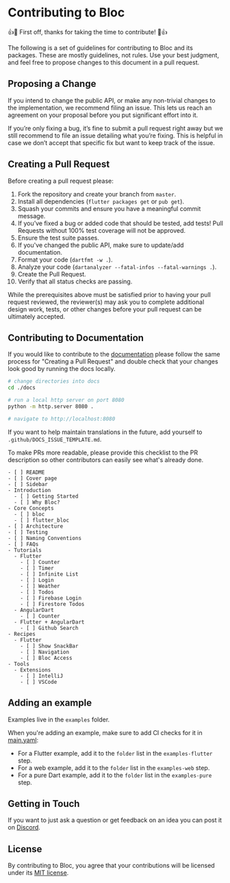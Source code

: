 # Contributing to Bloc

👍🎉 First off, thanks for taking the time to contribute! 🎉👍

The following is a set of guidelines for contributing to Bloc and its packages.
These are mostly guidelines, not rules. Use your best judgment,
and feel free to propose changes to this document in a pull request.

## Proposing a Change

If you intend to change the public API, or make any non-trivial changes
to the implementation, we recommend filing an issue.
This lets us reach an agreement on your proposal before you put significant
effort into it.

If you’re only fixing a bug, it’s fine to submit a pull request right away
but we still recommend to file an issue detailing what you’re fixing.
This is helpful in case we don’t accept that specific fix but want to keep
track of the issue.

## Creating a Pull Request

Before creating a pull request please:

1. Fork the repository and create your branch from `master`.
1. Install all dependencies (`flutter packages get` or `pub get`).
1. Squash your commits and ensure you have a meaningful commit message.
1. If you’ve fixed a bug or added code that should be tested, add tests!
Pull Requests without 100% test coverage will not be approved.
1. Ensure the test suite passes.
1. If you've changed the public API, make sure to update/add documentation.
1. Format your code (`dartfmt -w .`).
1. Analyze your code (`dartanalyzer --fatal-infos --fatal-warnings .`).
1. Create the Pull Request.
1. Verify that all status checks are passing.

While the prerequisites above must be satisfied prior to having your
pull request reviewed, the reviewer(s) may ask you to complete additional
design work, tests, or other changes before your pull request can be ultimately
accepted.

## Contributing to Documentation

If you would like to contribute to the [documentation](https://bloclibrary.dev)
please follow the same process for "Creating a Pull Request" and double check
that your changes look good by running the docs locally.

```sh
# change directories into docs
cd ./docs

# run a local http server on port 8080
python -m http.server 8080 .

# navigate to http://localhost:8080
```

If you want to help maintain translations in the future, add yourself to `.github/DOCS_ISSUE_TEMPLATE.md`.

To make PRs more readable, please provide this checklist to the PR description
so other contributors can easily see what's already done.

```text
- [ ] README
- [ ] Cover page
- [ ] Sidebar
- Introduction
  - [ ] Getting Started
  - [ ] Why Bloc?
- Core Concepts
  - [ ] bloc
  - [ ] flutter_bloc
- [ ] Architecture
- [ ] Testing
- [ ] Naming Conventions
- [ ] FAQs
- Tutorials
  - Flutter
    - [ ] Counter
    - [ ] Timer
    - [ ] Infinite List
    - [ ] Login
    - [ ] Weather
    - [ ] Todos
    - [ ] Firebase Login
    - [ ] Firestore Todos
  - AngularDart
    - [ ] Counter
  - Flutter + AngularDart
    - [ ] Github Search
- Recipes
  - Flutter
    - [ ] Show SnackBar
    - [ ] Navigation
    - [ ] Bloc Access
- Tools
  - Extensions
    - [ ] IntelliJ
    - [ ] VSCode
```

## Adding an example

Examples live in the `examples` folder.

When you're adding an example, make sure to add CI checks for it in
[main.yaml](https://github.com/felangel/bloc/blob/master/.github/workflows/main.yaml):
- For a Flutter example, add it to the `folder` list in the `examples-flutter`
step.
- For a web example, add it to the `folder` list in the `examples-web` step.
- For a pure Dart example, add it to the `folder` list in the `examples-pure`
step.

## Getting in Touch

If you want to just ask a question or get feedback on an idea you can post it
on [Discord](https://discord.gg/bloc).

## License

By contributing to Bloc, you agree that your contributions will be licensed
under its [MIT license](LICENSE).
